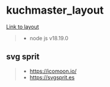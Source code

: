 # kuchmaster_layout

[Link to layout](https://vladimirovicp.github.io/layout-kuchmaster/)

> * node js v18.19.0

## svg sprit
> * https://icomoon.io/
> * https://svgsprit.es
> 
>
